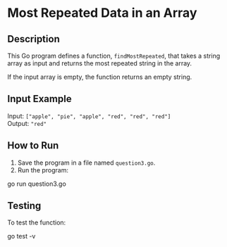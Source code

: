 # Most Repeated Data in an Array

## Description
This Go program defines a function, `findMostRepeated`, that takes a string array as input and returns the most repeated string in the array.

If the input array is empty, the function returns an empty string.

## Input Example
Input: `["apple", "pie", "apple", "red", "red", "red"]`  
Output: `"red"`

## How to Run
1. Save the program in a file named `question3.go`.
2. Run the program:

go run question3.go


## Testing
To test the function:

go test -v